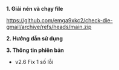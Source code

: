 <b>1. Giải nén và chạy file</b>

https://github.com/emga9xkc2/check-die-gmail/archive/refs/heads/main.zip

<b>2. Hướng dẫn sử dụng</b>


<b>3. Thông tin phiên bản</b>

- v2.6
  Fix 1 số lỗi<br>